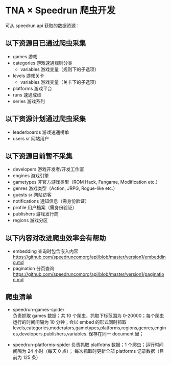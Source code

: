 # TNA × Speedrun 爬虫开发

可从 speedrun api 获取的数据资源：

## 以下资源目已通过爬虫采集

- games 游戏
- categories 游戏速通规则分类
  - variables 游戏变量（规则下的子选项）
- levels 游戏关卡
  - variables 游戏变量（关卡下的子选项）
- platforms 游戏平台
- runs 速通成绩
- series 游戏系列

## 以下资源计划通过爬虫采集

- leaderboards 游戏速通榜单
- users sr 网站用户

## 以下资源目前暂不采集

- developers 游戏开发者/开发工作室
- engines 游戏引擎
- gametypes 非官方游戏类型（ROM Hack, Fangame, Modification etc.）
- genres 游戏类型（Action, JRPG, Rogue-like etc.）
- guests sr 网站访客
- notifications 通知信息（需身份验证）
- profile 用户档案（需身份验证）
- publishers 游戏发行商
- regions 游戏分区

## 以下内容对改进爬虫效率会有帮助

- embedding 查询时包含嵌入内容
  <https://github.com/speedruncomorg/api/blob/master/version1/embedding.md>
- pagination 分页查询
  <https://github.com/speedruncomorg/api/blob/master/version1/pagination.md>

## 爬虫清单

- speedrun-games-spider  
  负责抓取 games 数据；共 10 个爬虫，抓取下标范围为 0-20000；每个爬虫运行的时间间隔为 10 分钟；会以 embed 的形式同时抓取 levels,categories,moderators,gametypes,platforms,regions,genres,engines,developers,publishers,variables. 保存在同一 document 里；  

- speedrun-platforms-spider
  负责抓取 platfotms 数据；1 个爬虫；运行时间间隔为 24 小时（每天 0 点）；
  每次抓取时更新全部 platforms 记录数据（目前为 125 条）
